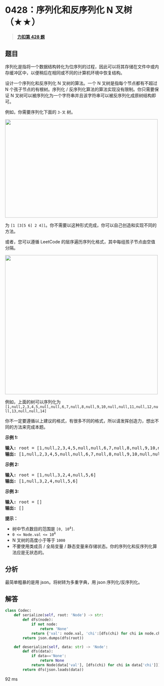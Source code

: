 # 0428：序列化和反序列化 N 叉树（★★）


> <u>**[力扣第 428 题](https://leetcode.cn/problems/serialize-and-deserialize-n-ary-tree/)**</u>

## 题目

<p>序列化是指将一个数据结构转化为位序列的过程，因此可以将其存储在文件中或内存缓冲区中，以便稍后在相同或不同的计算机环境中恢复结构。</p>

<p>设计一个序列化和反序列化 N 叉树的算法。一个 N 叉树是指每个节点都有不超过 N 个孩子节点的有根树。序列化 / 反序列化算法的算法实现没有限制。你只需要保证 N 叉树可以被序列化为一个字符串并且该字符串可以被反序列化成原树结构即可。</p>

<p>例如，你需要序列化下面的 <code>3-叉</code> 树。</p>



<p><img src="https://assets.leetcode.com/uploads/2018/10/12/narytreeexample.png" style="height: 321px; width: 500px;" /></p>



<p>为 <code>[1 [3[5 6] 2 4]]</code>。你不需要以这种形式完成，你可以自己创造和实现不同的方法。</p>

<p>或者，您可以遵循 LeetCode 的层序遍历序列化格式，其中每组孩子节点由空值分隔。</p>

<p><img alt="" src="https://assets.leetcode.com/uploads/2019/11/08/sample_4_964.png" style="height: 454px; width: 500px;" /></p>

<p>例如，上面的树可以序列化为 <code>[1,null,2,3,4,5,null,null,6,7,null,8,null,9,10,null,null,11,null,12,null,13,null,null,14]</code></p>

<p>你不一定要遵循以上建议的格式，有很多不同的格式，所以请发挥创造力，想出不同的方法来完成本题。</p>



<p><strong>示例 1:</strong></p>

<pre>
<strong>输入:</strong> root = [1,null,2,3,4,5,null,null,6,7,null,8,null,9,10,null,null,11,null,12,null,13,null,null,14]
<strong>输出:</strong> [1,null,2,3,4,5,null,null,6,7,null,8,null,9,10,null,null,11,null,12,null,13,null,null,14]
</pre>

<p><strong>示例 2:</strong></p>

<pre>
<strong>输入:</strong> root = [1,null,3,2,4,null,5,6]
<strong>输出:</strong> [1,null,3,2,4,null,5,6]
</pre>

<p><strong>示例 3:</strong></p>

<pre>
<strong>输入:</strong> root = []
<strong>输出:</strong> []
</pre>



<p><strong>提示：</strong></p>

<ul>
<li>树中节点数目的范围是 <code>[0, 10<sup>4</sup>]</code>.</li>
<li><code>0 &lt;= Node.val &lt;= 10<sup>4</sup></code></li>
<li>N 叉树的高度小于等于 <code>1000</code></li>
<li>不要使用类成员 / 全局变量 / 静态变量来存储状态。你的序列化和反序列化算法应是无状态的。</li>
</ul>


## 分析

最简单粗暴的是用 json。将树转为多重字典，用 json 序列化/反序列化。

## 解答

```python
class Codec:
    def serialize(self, root: 'Node') -> str:
        def dfs(node):
            if not node:
                return 'None'
            return {'val': node.val, 'chi':[dfs(chi) for chi in node.children] }
        return json.dumps(dfs(root))

    def deserialize(self, data: str) -> 'Node':
        def dfs(data):
            if data=='None':
                return None
            return Node(data['val'], [dfs(chi) for chi in data['chi']])
        return dfs(json.loads(data))
```
92 ms
